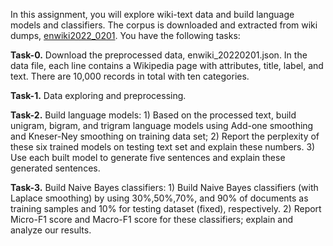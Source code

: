 In this assignment, you will explore wiki-text data and build language models and classifiers. The corpus is downloaded and extracted from wiki dumps, [enwiki2022_0201](https://dumps.wikimedia.org/enwiki/20220201/). You have the following tasks:

**Task-0.** Download the preprocessed data, enwiki_20220201.json. In the data file, each line contains a Wikipedia page with attributes, title, label, and text. There are 10,000 records in total with ten categories.

**Task-1.** Data exploring and preprocessing.

**Task-2.** Build language models: 1) Based on the processed text, build unigram, bigram, and trigram language models using Add-one smoothing and Kneser-Ney smoothing on training data set; 2) Report the perplexity of these six trained models on testing text set and explain these numbers. 3) Use each built model to generate five sentences and explain these generated sentences.

**Task-3.** Build Naive Bayes classifiers: 1) Build Naive Bayes classifiers (with Laplace smoothing) by using 30%,50%,70%, and 90% of documents as training samples and 10% for testing dataset (fixed), respectively. 2) Report Micro-F1 score and Macro-F1 score for these classifiers; explain and analyze our results.